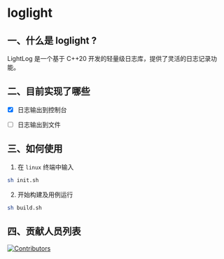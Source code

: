 # loglight

## 一、什么是 loglight ?

LightLog 是一个基于 C++20 开发的轻量级日志库，提供了灵活的日志记录功能。

## 二、目前实现了哪些

- [x] 日志输出到控制台
- [ ] 日志输出到文件


## 三、如何使用

1. 在 `linux` 终端中输入
``` bash
sh init.sh
```

2. 开始构建及用例运行
``` bash
sh build.sh
```

## 四、贡献人员列表

[![Contributors](https://contrib.rocks/image?repo=maiji-ko/lightlog)](https://github.com/maiji-ko/lightlog/graphs/contributors)
